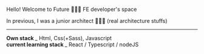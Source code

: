 <p> Hello! Welcome to Future 🧑🏻‍💻 FE developer's space </p>
<p> In previous, I was a junior architect 👩🏻‍🚀 (real architecture stuffs)
<hr>
<strong> Own stack </strong>
<span> _ Html, Css(+Sass), Javascript </span>
</br>
<strong> current learning stack </strong>
<span> _ React / Typescript / nodeJS <span>
